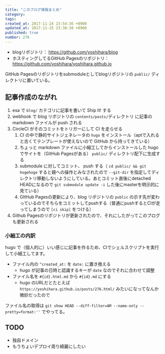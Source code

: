 ```yaml
---
title: "このブログ情報まとめ"
category: 
tags: 
created_at: 2017-11-24 23:54:36 +0900
updated_at: 2017-11-25 23:38:38 +0900
published: true
number: 276
---
```


- blogリポジトリ： https://github.com/yoshihara/blog
- ホスティングしてるGitHub Pagesのリポジトリ：https://github.com/yoshihara/yoshihara.github.io

GitHub Pagesのリポジトリをsubmoduleとしてblogリポジトリの `public/` ディレクトリに置いている。

## 記事作成のながれ

1. esa で `blog/` カテゴリに記事を書いて Ship It! する
1. webhook で blog リポジトリの `contents/posts/`ディレクトリ に記事の markdown ファイルが push される
1. CircleCI がそのコミットをトリガーにして CI を走らせる
    1. CI の中で静的サイトジェネレータの `hugo` をインストール（aptで入れると古くてテンプレートが使えないので GitHub から持ってきている）
    1. ちょっと markdown ファイルに小細工してからインストールした hugo でサイトを（GitHub Pagesがある） `public/` ディレクトリ配下に生成する
    1. submodule に対してコミット、 push する（ `cd public/ && git hogehoge` すると親への操作とみなされたので `--git-dir` を指定してディレクトリ移動しないようにしている。あとコミット直後にdetached HEADになるので `git submodule update -i` した後にmasterを明示的に見ている）
    1. GItHub Pagesの更新により、blog リポジトリの `public` の示す先が変わっているのでそちらをコミットしてpushする（普通にpushするとCIが走ってしまうので `[ci skip]` をつける）
1. Github Pagesのリポジトリが更新されたので、それにしたがってこのブログも更新される

### 小細工の内訳

hugo で（個人的に）いい感じに記事を作るため、CIでシェルスクリプトを実行して小細工してます。

- ファイル内の `^created_at:` を `date:` に置き換える
    - hugo が記事の日時と認識するキーが `date` なのでそれに合わせて調整
- ファイル名を `#{id}.html.md` から `#{id}.md` にする
    - hugo のURLだとたとえば `https://yoshihara.github.io/posts/276.html/` みたいになってなんか微妙だったので

ファイル名の取得は `git show HEAD --diff-filter=AM --name-only --pretty=format:''` でやってる。

## TODO

- 独自ドメイン
- もうちょいデプロイ周り綺麗にしたい
